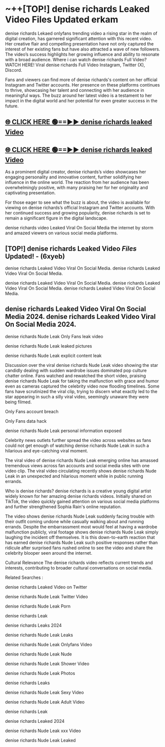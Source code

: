 # ~++[TOP!] denise richards Leaked Video Files Updated erkam

 denise richards Lekaed onlyfans trending video a rising star in the realm of digital creation, has garnered significant attention with this recent video. Her creative flair and compelling presentation have not only captured the interest of her existing fans but have also attracted a wave of new followers. The video’s success highlights her growing influence and ability to resonate with a broad audience.
Where i can watch  denise richards Full Video? WATCH HERE! Viral  denise richards Full Video Instagram, Twitter (X), Discord.


Fans and viewers can find more of  denise richards's content on her official Instagram and Twitter accounts. Her presence on these platforms continues to thrive, showcasing her talent and connecting with her audience in meaningful ways. The buzz around her latest video is a testament to her impact in the digital world and her potential for even greater success in the future.


## [🌐 CLICK HERE 🟢==►►  denise richards leaked Video ](https://onlyclips.site?title=denise_richards&ref=git)

## [🌐 CLICK HERE 🟢==►►  denise richards leaked Video ](https://onlyclips.site?title=denise_richards&ref=git)


As a prominent digital creator,  denise richards’s video showcases her engaging personality and innovative content, further solidifying her influence in the online world. The reaction from her audience has been overwhelmingly positive, with many praising her for her originality and captivating presentation.

For those eager to see what the buzz is about, the video is available for viewing on  denise richards’s official Instagram and Twitter accounts. With her continued success and growing popularity,  denise richards is set to remain a significant figure in the digital landscape.


  denise richards video Leaked Viral On Social Media the internet by storm and amazed viewers on various social media platforms.


## [TOP!]  denise richards Leaked Video *Files* Updated! - (6xyeb) 

 denise richards Leaked Video Viral On Social Media. denise richards Leaked Video Viral On Social Media.

 denise richards Leaked Video Viral On Social Media. denise richards Leaked Video Viral On Social Media. denise richards Leaked Video Viral On Social Media.


##  denise richards Leaked Video Viral On Social Media 2024. denise richards Leaked Video Viral On Social Media 2024.
 denise richards Nude Leak Only Fans leak video

 denise richards Nude Leak leaked pictures

 denise richards Nude Leak explicit content leak

Discussion over the viral  denise richards Nude Leak video showing the star candidly dealing with sudden wardrobe issues dominated pop culture chatter online. Fans watched and rewatched the short video, praising  denise richards Nude Leak for taking the malfunction with grace and humor even as cameras captured the celebrity video now flooding timelines. Some fans have scrutinized the viral clip, trying to discern what exactly led to the star appearing in such a silly viral video, seemingly unaware they were being filmed.


Only Fans account breach

Only Fans data hack

 denise richards Nude Leak personal information exposed

Celebrity news outlets further spread the video across websites as fans could not get enough of watching  denise richards Nude Leak in such a hilarious and eye-catching viral moment.


The viral video of  denise richards Nude Leak emerging online has amassed tremendous views across fan accounts and social media sites with one video clip. The viral video circulating recently shows  denise richards Nude Leak in an unexpected and hilarious moment while in public running errands.


Who is  denise richards?  denise richards is a creative young digital artist widely known for her amazing  denise richards videos. Initially shared on TikTok, the video quickly gained attention on various social media platforms and further strengthened Sophia Rain's online reputation.

The video shows  denise richards Nude Leak suddenly facing trouble with their outfit coming undone while casually walking about and running errands. Despite the embarrassment most would feel at having a wardrobe malfunction publicly, viral footage shows  denise richards Nude Leak simply laughing the incident off themselves. It is this down-to-earth reaction that has earned  denise richards Nude Leak such positive responses rather than ridicule after surprised fans rushed online to see the video and share the celebrity blooper seen around the internet.

Cultural Relevance The  denise richards video reflects current trends and interests, contributing to broader cultural conversations on social media.

Related Searches :

 denise richards Leaked Video on Twitter

 denise richards Nude Leak Twitter Video

 denise richards Nude Leak Porn

 denise richards Leak 

 denise richards Leaks 2024

 denise richards Nude Leak Leaks

 denise richards Nude Leak Onlyfans Video

 denise richards Nude Leak Nude

 denise richards Nude Leak Shower Video

 denise richards Nude Leak Photos

 denise richards Leaks

 denise richards Nude Leak Sexy Video

 denise richards Nude Leak Adult Video

 denise richards Leak

 denise richards Leaked 2024

 denise richards Nude Leak xxx Video

 denise richards Nude Leak Leaked